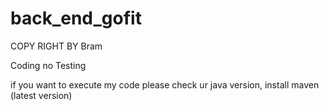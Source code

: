 # back_end_gofit

COPY RIGHT BY Bram

Coding no Testing

if you want to execute my code please check ur java version, install maven (latest version)
